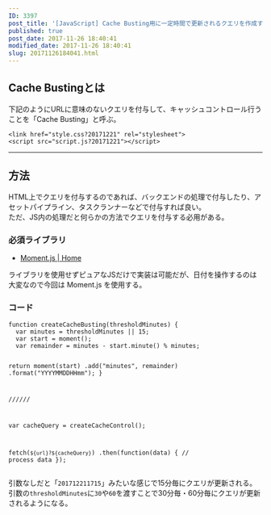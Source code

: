 ```yaml
---
ID: 3397
post_title: '[JavaScript] Cache Busting用に一定時間で更新されるクエリを作成する方法'
published: true
post_date: 2017-11-26 18:40:41
modified_date: 2017-11-26 18:40:41
slug: 20171126184041.html
---
```

<h2>Cache Bustingとは</h2>
<p>下記のようにURLに意味のないクエリを付与して、キャッシュコントロール行うことを「Cache Busting」と呼ぶ。</p>
<pre><code class="language-html">&lt;link href="style.css?20171221" rel="stylesheet"&gt;
&lt;script src="script.js?20171221"&gt;&lt;/script&gt;
</code></pre>
<hr />
<h2>方法</h2>
<p>HTML上でクエリを付与するのであれば、バックエンドの処理で付与したり、アセットパイプライン、タスクランナーなどで付与すれば良い。<br />
ただ、JS内の処理だと何らかの方法でクエリを付与する必用がある。</p>
<h3>必須ライブラリ</h3>
<ul>
<li><a href="https://momentjs.com/">Moment.js | Home</a></li>
</ul>
<p>ライブラリを使用せずピュアなJSだけで実装は可能だが、日付を操作するのは大変なので今回は Moment.js を使用する。</p>
<h3>コード</h3>
<pre><code class="language-js">function createCacheBusting(thresholdMinutes) {
  var minutes = thresholdMinutes || 15;
  var start = moment();
  var remainder = minutes - start.minute() % minutes;

  return moment(start)
    .add("minutes", remainder)
    .format("YYYYMMDDHHmm");
}

//////

var cacheQuery = createCacheControl();

fetch(`${url}?${cacheQuery}`)
  .then(function(data) {
    // process data
  });
</code></pre>
<p>引数なしだと「<code>201712211715</code>」みたいな感じで15分毎にクエリが更新される。<br />
引数の<code>thresholdMinutes</code>に<code>30</code>や<code>60</code>を渡すことで30分毎・60分毎にクエリが更新されるようになる。</p>